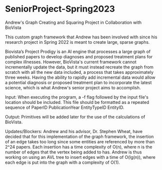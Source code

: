 # SeniorProject-Spring2023
Andrew's Graph Creating and Squaring Project in Collaboration with BioVista

This custom graph framework that Andrew has been involved with since his research project in Spring 2022 is meant to create large, sparse graphs. 

Biovista’s Project Prodigy is an AI engine that processes a large graph of published papers to develop diagnoses and proposed treatment plans for complex illnesses.
However, BioVista's current framework cannot incrementally update the data, but it must instead recreate the graph from scratch with all the new data included, a process that takes approximately three weeks.
Having the ability to rapidly add incremental data would allow a potential diagnosis or proposed treatment plan to incorporate the latest science, which is what Andrew's senior project aims to accomplish.

Input: When executing the program, a -f flag followed by the input file's location should be included. This file should be formatted as a repeated sequence of PaperID PublicationYear EntityTypeID EntityID.

Output: Primitives will be added later for the use of the calculations of BioVista.

Updates/Blockers: Andrew and his advisor, Dr. Stephen Wheat, have decided that for this implementation of the graph framework, the insertion of an edge takes too long since some entities are referenced by more than 2^24 papers. Each insertion has a time complexity of O(n), where n is the number of edges that the vertex being added to has. Andrew is thus working on using an AVL tree to insert edges with a time of O(lg(n)), where each edge is put into the graph with a complexity of O(1).
